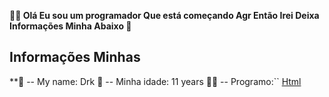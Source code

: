 **👩‍💻 Olá Eu sou um programador Que está começando Agr Então Irei Deixa Informações Minha Abaixo 📃**

## Informações Minhas ##

**👋 -- My name: Drk
  🔞 -- Minha idade: 11 years
  👩‍💻 -- Programo:`` [Html](https://media.discordapp.net/attachments/917866169489313903/923016965948329995/1200px-HTML5_logo_and_wordmark.svg.png)
